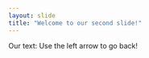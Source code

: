 ```yaml
---
layout: slide
title: "Welcome to our second slide!"
---
```

Our text:
Use the left arrow to go back!
